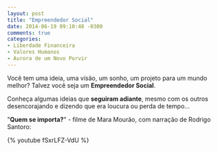 ```yaml
---
layout: post
title: "Empreendedor Social"
date: 2014-06-19 09:10:48 -0300
comments: true
categories: 
- Liberdade Financeira
- Valores Humanos
- Aurora de um Novo Porvir
---
```

Você tem uma ideia, uma visão, um sonho, um projeto para um mundo melhor? Talvez você seja um **Empreendedor Social**.

Conheça algumas ideias que **seguiram adiante**, mesmo com os outros desencorajando e dizendo que era loucura ou perda de tempo...

"**Quem se importa?**" - filme de Mara Mourão, com narração de Rodrigo Santoro:

{% youtube fSxrLFZ-VdU %}
